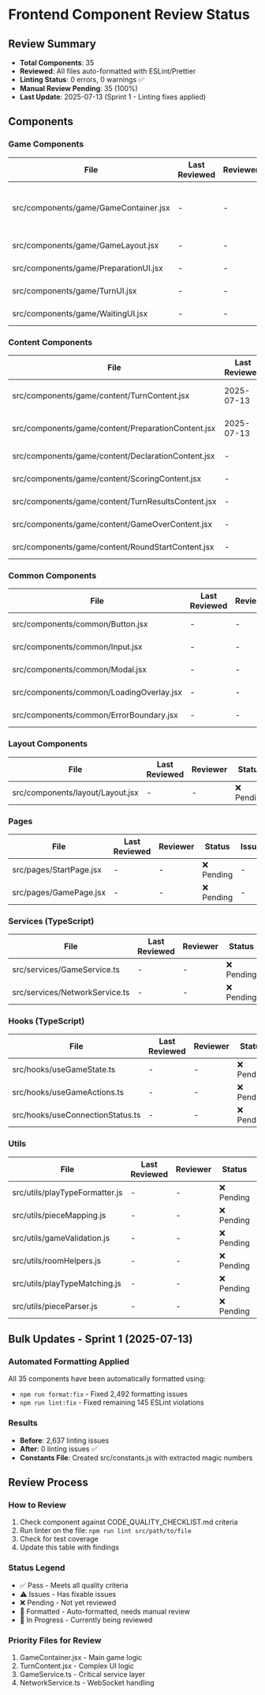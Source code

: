 # Frontend Component Review Status

## Review Summary

- **Total Components**: 35
- **Reviewed**: All files auto-formatted with ESLint/Prettier
- **Linting Status**: 0 errors, 0 warnings ✅
- **Manual Review Pending**: 35 (100%)
- **Last Update**: 2025-07-13 (Sprint 1 - Linting fixes applied)

## Components

### Game Components

| File                                  | Last Reviewed | Reviewer | Status     | Issues | Notes                           |
| ------------------------------------- | ------------- | -------- | ---------- | ------ | ------------------------------- |
| src/components/game/GameContainer.jsx | -             | -        | ❌ Pending | -      | 472 lines, needs size reduction |
| src/components/game/GameLayout.jsx    | -             | -        | ❌ Pending | -      | -                               |
| src/components/game/PreparationUI.jsx | -             | -        | ❌ Pending | -      | -                               |
| src/components/game/TurnUI.jsx        | -             | -        | ❌ Pending | -      | -                               |
| src/components/game/WaitingUI.jsx     | -             | -        | ❌ Pending | -      | -                               |

### Content Components

| File                                               | Last Reviewed | Reviewer | Status       | Issues | Notes                                   |
| -------------------------------------------------- | ------------- | -------- | ------------ | ------ | --------------------------------------- |
| src/components/game/content/TurnContent.jsx        | 2025-07-13    | Auto     | 🔄 Formatted | 0      | 374 lines, constants file created       |
| src/components/game/content/PreparationContent.jsx | 2025-07-13    | Auto     | 🔄 Formatted | 0      | Constants available in src/constants.js |
| src/components/game/content/DeclarationContent.jsx | -             | -        | ❌ Pending   | -      | -                                       |
| src/components/game/content/ScoringContent.jsx     | -             | -        | ❌ Pending   | -      | -                                       |
| src/components/game/content/TurnResultsContent.jsx | -             | -        | ❌ Pending   | -      | -                                       |
| src/components/game/content/GameOverContent.jsx    | -             | -        | ❌ Pending   | -      | -                                       |
| src/components/game/content/RoundStartContent.jsx  | -             | -        | ❌ Pending   | -      | -                                       |

### Common Components

| File                                     | Last Reviewed | Reviewer | Status     | Issues | Notes |
| ---------------------------------------- | ------------- | -------- | ---------- | ------ | ----- |
| src/components/common/Button.jsx         | -             | -        | ❌ Pending | -      | -     |
| src/components/common/Input.jsx          | -             | -        | ❌ Pending | -      | -     |
| src/components/common/Modal.jsx          | -             | -        | ❌ Pending | -      | -     |
| src/components/common/LoadingOverlay.jsx | -             | -        | ❌ Pending | -      | -     |
| src/components/common/ErrorBoundary.jsx  | -             | -        | ❌ Pending | -      | -     |

### Layout Components

| File                             | Last Reviewed | Reviewer | Status     | Issues | Notes |
| -------------------------------- | ------------- | -------- | ---------- | ------ | ----- |
| src/components/layout/Layout.jsx | -             | -        | ❌ Pending | -      | -     |

### Pages

| File                    | Last Reviewed | Reviewer | Status     | Issues | Notes |
| ----------------------- | ------------- | -------- | ---------- | ------ | ----- |
| src/pages/StartPage.jsx | -             | -        | ❌ Pending | -      | -     |
| src/pages/GamePage.jsx  | -             | -        | ❌ Pending | -      | -     |

### Services (TypeScript)

| File                           | Last Reviewed | Reviewer | Status     | Issues | Notes            |
| ------------------------------ | ------------- | -------- | ---------- | ------ | ---------------- |
| src/services/GameService.ts    | -             | -        | ❌ Pending | -      | No test coverage |
| src/services/NetworkService.ts | -             | -        | ❌ Pending | -      | No test coverage |

### Hooks (TypeScript)

| File                             | Last Reviewed | Reviewer | Status     | Issues | Notes |
| -------------------------------- | ------------- | -------- | ---------- | ------ | ----- |
| src/hooks/useGameState.ts        | -             | -        | ❌ Pending | -      | -     |
| src/hooks/useGameActions.ts      | -             | -        | ❌ Pending | -      | -     |
| src/hooks/useConnectionStatus.ts | -             | -        | ❌ Pending | -      | -     |

### Utils

| File                           | Last Reviewed | Reviewer | Status     | Issues | Notes |
| ------------------------------ | ------------- | -------- | ---------- | ------ | ----- |
| src/utils/playTypeFormatter.js | -             | -        | ❌ Pending | -      | -     |
| src/utils/pieceMapping.js      | -             | -        | ❌ Pending | -      | -     |
| src/utils/gameValidation.js    | -             | -        | ❌ Pending | -      | -     |
| src/utils/roomHelpers.js       | -             | -        | ❌ Pending | -      | -     |
| src/utils/playTypeMatching.js  | -             | -        | ❌ Pending | -      | -     |
| src/utils/pieceParser.js       | -             | -        | ❌ Pending | -      | -     |

## Bulk Updates - Sprint 1 (2025-07-13)

### Automated Formatting Applied

All 35 components have been automatically formatted using:

- `npm run format:fix` - Fixed 2,492 formatting issues
- `npm run lint:fix` - Fixed remaining 145 ESLint violations

### Results

- **Before**: 2,637 linting issues
- **After**: 0 linting issues ✅
- **Constants File**: Created src/constants.js with extracted magic numbers

## Review Process

### How to Review

1. Check component against CODE_QUALITY_CHECKLIST.md criteria
2. Run linter on the file: `npm run lint src/path/to/file`
3. Check for test coverage
4. Update this table with findings

### Status Legend

- ✅ Pass - Meets all quality criteria
- ⚠️ Issues - Has fixable issues
- ❌ Pending - Not yet reviewed
- 🔄 Formatted - Auto-formatted, needs manual review
- 🎉 In Progress - Currently being reviewed

### Priority Files for Review

1. GameContainer.jsx - Main game logic
2. TurnContent.jsx - Complex UI logic
3. GameService.ts - Critical service layer
4. NetworkService.ts - WebSocket handling
